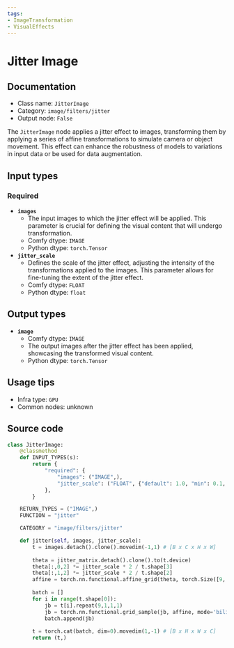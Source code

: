 ```yaml
---
tags:
- ImageTransformation
- VisualEffects
---
```


# Jitter Image
## Documentation
- Class name: `JitterImage`
- Category: `image/filters/jitter`
- Output node: `False`

The `JitterImage` node applies a jitter effect to images, transforming them by applying a series of affine transformations to simulate camera or object movement. This effect can enhance the robustness of models to variations in input data or be used for data augmentation.
## Input types
### Required
- **`images`**
    - The input images to which the jitter effect will be applied. This parameter is crucial for defining the visual content that will undergo transformation.
    - Comfy dtype: `IMAGE`
    - Python dtype: `torch.Tensor`
- **`jitter_scale`**
    - Defines the scale of the jitter effect, adjusting the intensity of the transformations applied to the images. This parameter allows for fine-tuning the extent of the jitter effect.
    - Comfy dtype: `FLOAT`
    - Python dtype: `float`
## Output types
- **`image`**
    - Comfy dtype: `IMAGE`
    - The output images after the jitter effect has been applied, showcasing the transformed visual content.
    - Python dtype: `torch.Tensor`
## Usage tips
- Infra type: `GPU`
- Common nodes: unknown


## Source code
```python
class JitterImage:
    @classmethod
    def INPUT_TYPES(s):
        return {
            "required": {
                "images": ("IMAGE",),
                "jitter_scale": ("FLOAT", {"default": 1.0, "min": 0.1, "step": 0.1}),
            },
        }

    RETURN_TYPES = ("IMAGE",)
    FUNCTION = "jitter"

    CATEGORY = "image/filters/jitter"

    def jitter(self, images, jitter_scale):
        t = images.detach().clone().movedim(-1,1) # [B x C x H x W]
        
        theta = jitter_matrix.detach().clone().to(t.device)
        theta[:,0,2] *= jitter_scale * 2 / t.shape[3]
        theta[:,1,2] *= jitter_scale * 2 / t.shape[2]
        affine = torch.nn.functional.affine_grid(theta, torch.Size([9, t.shape[1], t.shape[2], t.shape[3]]))
        
        batch = []
        for i in range(t.shape[0]):
            jb = t[i].repeat(9,1,1,1)
            jb = torch.nn.functional.grid_sample(jb, affine, mode='bilinear', padding_mode='border', align_corners=None)
            batch.append(jb)
        
        t = torch.cat(batch, dim=0).movedim(1,-1) # [B x H x W x C]
        return (t,)

```
